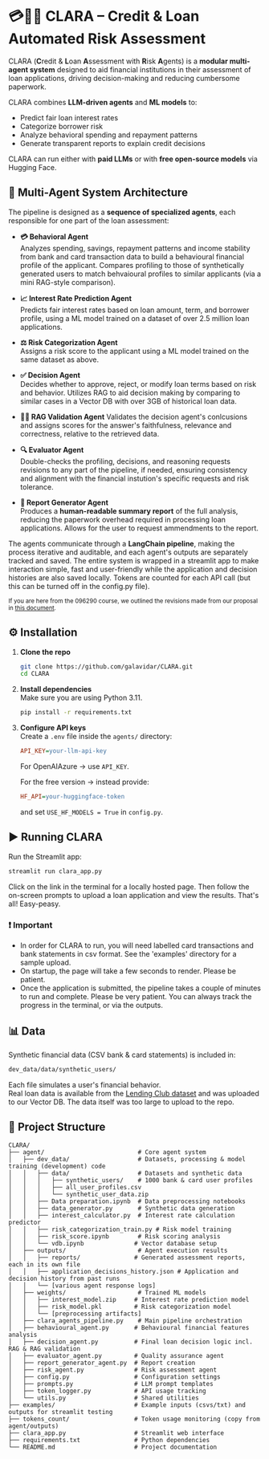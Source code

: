 # 💳🤖💸 CLARA – Credit & Loan Automated Risk Assessment

CLARA (**C**redit & **L**oan **A**ssessment with **R**isk **A**gents) is a **modular multi-agent system** designed to aid financial institutions in their assessment of loan applications, driving decision-making and reducing cumbersome paperwork.

CLARA combines **LLM-driven agents** and **ML models** to:
- Predict fair loan interest rates
- Categorize borrower risk
- Analyze behavioral spending and repayment patterns
- Generate transparent reports to explain credit decisions

CLARA can run either with **paid LLMs** or with **free open-source models** via Hugging Face.

## 🧩 Multi-Agent System Architecture

The pipeline is designed as a **sequence of specialized agents**, each responsible for one part of the loan assessment:

- **💳 Behavioral Agent**  
  Analyzes spending, savings, repayment patterns and income stability from bank and card transaction data to build a behavioural financial profile of the applicant. Compares profiling to those of synthetically generated users to match behvaioural profiles to similar applicants (via a mini RAG-style comparison).

- **📈 Interest Rate Prediction Agent**  
  Predicts fair interest rates based on loan amount, term, and borrower profile, using a ML model trained on a dataset of over 2.5 million loan applications.

- **⚖️ Risk Categorization Agent**  
  Assigns a risk score to the applicant using a ML model trained on the same dataset as above. 

- **✅ Decision Agent**  
  Decides whether to approve, reject, or modify loan terms based on risk and behavior. Utilizes RAG to aid decision making by comparing to similar cases in a Vector DB with over 3GB of historical loan data.

- **🕵️‍♂️ RAG Validation Agent**
  Validates the decision agent's conlcusions and assigns scores for the answer's faithfulness, relevance and correctness, relative to the retrieved data.  

- **🔍 Evaluator Agent**  
Double-checks the profiling, decisions, and reasoning requests revisions to any part of the pipeline, if needed, ensuring consistency and alignment with the financial instution's specific requests and risk tolerance.

- **📝 Report Generator Agent**  
  Produces a **human-readable summary report** of the full analysis, reducing the paperwork overhead required in processing loan applications. Allows for the user to request ammendments to the report. 

The agents communicate through a **LangChain pipeline**, making the process iterative and auditable, and each agent's outputs are separately tracked and saved. The entire system is wrapped in a streamlit app to make interaction simple, fast and user-friendly while the application and decision histories are also saved locally. Tokens are counted for each API call (but this can be turned off in the config.py file).

<sup>If you are here from the 096290 course, we outlined the revisions made from our proposal in [this document](https://technionmail-my.sharepoint.com/:b:/g/personal/galavidar_campus_technion_ac_il/EXbRPNkNtvxIjIGEGIglOAUBHyEq2vXzapObPMAS9wOOzA?e=YknCBm). </sup>

## ⚙️ Installation

1. **Clone the repo**
   ```bash
   git clone https://github.com/galavidar/CLARA.git
   cd CLARA
   ```

2. **Install dependencies**  
   Make sure you are using Python 3.11.
   ```bash
   pip install -r requirements.txt
   ```

3. **Configure API keys**  
   Create a `.env` file inside the `agents/` directory:
   ```ini
   API_KEY=your-llm-api-key
   ```
   
   For OpenAIAzure → use `API_KEY`.
   
   For the free version → instead provide:
   ```ini
   HF_API=your-huggingface-token
   ```
   and set `USE_HF_MODELS = True` in `config.py`.

## ▶️ Running CLARA

Run the Streamlit app:
```bash
streamlit run clara_app.py
```
Click on the link in the terminal for a locally hosted page.
Then follow the on-screen prompts to upload a loan application and view the results.
That's all! Easy-peasy.

### ❗️ Important
- In order for CLARA to run, you will need labelled card transactions and bank statements in csv format. See the 'examples' directory for a sample upload.
- On startup, the page will take a few seconds to render. Please be patient.
- Once the application is submitted, the pipeline takes a couple of minutes to run and complete. Please be very patient. You can always track the progress in the terminal, or via the outputs.

## 📊 Data

Synthetic financial data (CSV bank & card statements) is included in:
```bash
dev_data/data/synthetic_users/
```

Each file simulates a user's financial behavior.  
Real loan data is available from the [Lending Club dataset](https://www.kaggle.com/datasets/wordsforthewise/lending-club) and was uploaded to our Vector DB. The data itself was too large to upload to the repo.

## 📁 Project Structure
```
CLARA/
├── agent/                          # Core agent system
│   ├── dev_data/                   # Datasets, processing & model training (development) code
│   │   ├── data/                   # Datasets and synthetic data
│   │   │   ├── synthetic_users/    # 1000 bank & card user profiles
│   │   │   ├── all_user_profiles.csv
│   │   │   └── synthetic_user_data.zip
│   │   ├── Data preparation.ipynb  # Data preprocessing notebooks
│   │   ├── data_generator.py       # Synthetic data generation
│   │   ├── interest_calculator.py  # Interest rate calculation predictor
│   │   ├── risk_categorization_train.py # Risk model training
│   │   ├── risk_score.ipynb        # Risk scoring analysis
│   │   └── vdb.ipynb              # Vector database setup
│   ├── outputs/                    # Agent execution results
│   │   ├── reports/               # Generated assessment reports, each in its own file
│   │   ├── application_decisions_history.json # Application and decision history from past runs
│   │   └── [various agent response logs]
│   ├── weights/                    # Trained ML models
│   │   ├── interest_model.zip     # Interest rate prediction model
│   │   ├── risk_model.pkl         # Risk categorization model
│   │   └── [preprocessing artifacts]
│   ├── clara_agents_pipeline.py    # Main pipeline orchestration
│   ├── behavioural_agent.py       # Behavioural financial features analysis
│   ├── decision_agent.py          # Final loan decision logic incl. RAG & RAG validation
│   ├── evaluator_agent.py         # Quality assurance agent
│   ├── report_generator_agent.py  # Report creation
│   ├── risk_agent.py              # Risk assessment agent
│   ├── config.py                  # Configuration settings
│   ├── prompts.py                 # LLM prompt templates
│   ├── token_logger.py            # API usage tracking
│   └── utils.py                   # Shared utilities
├── examples/                      # Example inputs (csvs/txt) and outputs for streamlit testing
├── tokens_count/                  # Token usage monitoring (copy from agent/outputs)
├── clara_app.py                   # Streamlit web interface
├── requirements.txt               # Python dependencies
└── README.md                      # Project documentation
```
